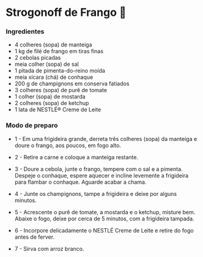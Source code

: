 # Strogonoff de Frango 🐔

### Ingredientes
 - 4 colheres (sopa) de manteiga
 - 1 kg de filé de frango em tiras finas
 - 2 cebolas picadas
 - meia colher (sopa) de sal
 - 1 pitada de pimenta-do-reino moída
 - meia xícara (chá) de conhaque
 - 200 g de champignons em conserva fatiados
 - 3 colheres (sopa) de purê de tomate
 - 1 colher (sopa) de mostarda
 - 2 colheres (sopa) de ketchup
 - 1 lata de NESTLÉ® Creme de Leite

### Modo de preparo
 - 1 - Em uma frigideira grande, derreta três colheres (sopa) da manteiga e doure o frango, aos poucos, em fogo alto.

 - 2 - Retire a carne e coloque a manteiga restante.

 - 3 - Doure a cebola, junte o frango, tempere com o sal e a pimenta. Despeje o conhaque, espere aquecer e incline levemente a frigideira para flambar o conhaque. Aguarde acabar a chama.

 - 4 - Junte os champignons, tampe a frigideira e deixe por alguns minutos.

 - 5 - Acrescente o purê de tomate, a mostarda e o ketchup, misture bem. Abaixe o fogo, deixe por cerca de 5 minutos, com a frigideira tampada.

 - 6 - Incorpore delicadamente o NESTLÉ Creme de Leite e retire do fogo antes de ferver.

 - 7 - Sirva com arroz branco.
